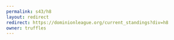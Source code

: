 ```yaml
---
permalink: s43/h8
layout: redirect
redirect: https://dominionleague.org/current_standings?div=h8
owner: truffles
---
```

